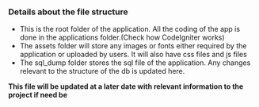 <h3>Details about the file structure</h3>
<ul>
<li>This is the root folder of the application. All the coding of the app is done in the applications folder.(Check how CodeIgniter works)</li>
<li>The assets folder will store any images or fonts either required by the application or uploaded by users. It will also have css files and js files</li>
 <li>The sql_dump folder stores the sql file of the application. Any changes relevant to the structure of the db is updated here.</li>
 </ul>
<strong>This file will be updated at a later date with relevant information to the project if need be </strong>
